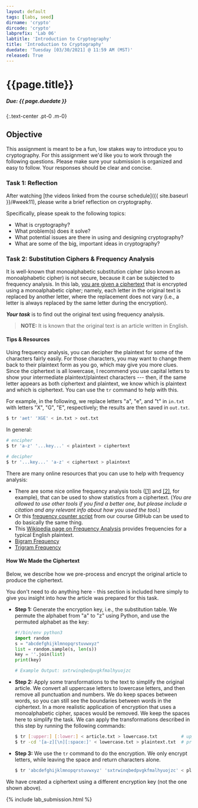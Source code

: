 ```yaml
---
layout: default
tags: [labs, seed]
dirname: 'crypto'
dircode: 'crypto'
labprefix: 'Lab 06'
labtitle: 'Introduction to Cryptography'
title: 'Introduction to Cryptography'
duedate: 'Tuesday [03/30/2021] @ 11:59 AM (MST)'
released: True
---
```


# {{page.title}}
##### Due: {{ page.duedate }}
{:.text-center .pt-0 .m-0}

## Objective

This assignment is meant to be a fun, low stakes way to introduce you to cryptography.
For this assignment we'd like you to work through the following questions.
Please make sure your submission is organized and easy to follow.
Your responses should be clear and concise.

### Task 1: Reflection

After watching [the videos linked from the course schedule]({{ site.baseurl }}/#week11), please write a brief reflection on cryptography.

Specifically, please speak to the following topics:

- What is cryptography?
- What problem(s) does it solve?
- What potential issues are there in using and designing cryptography?
- What are some of the big, important ideas in cryptography?

### Task 2: Substitution Ciphers & Frequency Analysis

It is well-known that monoalphabetic substitution cipher (also known as monoalphabetic cipher) is not secure,
because it can be subjected to frequency analysis.
In this lab, [you are given a ciphertext](https://raw.githubusercontent.com/traviswpeters/cs476-code/master/06_ske/files/ciphertext.txt)
that is encrypted using a monoalphabetic cipher;
namely, each letter in the original text is replaced by another letter, where the replacement does not vary
(i.e., a letter is always replaced by the same letter during the encryption).

_**Your task**_ is to find out the original text using frequency analysis.

> **NOTE:** It is known that the original text is an article written in English.

<!-- BEGIN Special Section (Use Bootstrap "Card" Styles). This is nice for formatting background, setup, special instructions, etc. -->
<div class="card bg-secondary border-primary" markdown="1">
<div class="card-body" markdown="1">

#### Tips & Resources

Using frequency analysis, you can decipher the plaintext for some of the characters fairly easily.
For those characters, you may want to change them back to their plaintext form as you go, which may give you more clues.
Since the ciphertext is all lowercase,
I recommend you use capital letters to show your intermediate plaintext/plaintext characters --- then, if the same letter appears as both ciphertext and plaintext,
we know which is plaintext and which is ciphertext.
You can use the `tr` command to help with this.

For example, in the following, we replace letters "a", "e", and "t" in `in.txt`
with letters "X", "G", "E", respectively; the results are then saved in `out.txt`.

```bash
$ tr 'aet' 'XGE' < in.txt > out.txt
```

In general:

```bash
# encipher
$ tr 'a-z' '...key...' < plaintext > ciphertext

# decipher
$ tr '...key...' 'a-z' < ciphertext > plaintext
```

There are many online resources that you can use to help with frequency analysis:

- There are some nice online frequency analysis tools
  ([[1]](https://www.101computing.net/frequency-analysis/) and
  [[2]](https://www.dcode.fr/frequency-analysis), for example), <!-- (http://www.richkni.co.uk/php/crypta/freq.php) -->
  that can be used to show statistics from a ciphertext.
  (_You are allowed to use other tools if you find a better one, but please include a citation and any relevant info about how you used the tool._)
- Or this [frequency counter script](https://github.com/traviswpeters/cs476-code/blob/master/06_ske/files/freq_counter.py) from our course GitHub can be used to do basically the same thing.
- This [Wikipedia page on Frequency Analysis](https://en.wikipedia.org/wiki/Frequency_analysis) provides frequencies for a typical English plaintext.
- [Bigram Frequency](https://en.wikipedia.org/wiki/Bigram)
- [Trigram Frequency](https://en.wikipedia.org/wiki/Trigram)

</div>
</div>
<!-- END Special Section -->

<!-- BEGIN Special Section (Use Bootstrap "Card" Styles). This is nice for formatting background, setup, special instructions, etc. -->
<div class="card bg-secondary border-primary mt-3" markdown="1">
<div class="card-body" markdown="1">

#### How We Made the Ciphertext

Below, we describe how we pre-process and encrypt the original article to produce the ciphertext.

You don't need to do anything here - this section is included here simply to give you insight into how the article was prepared for this task.

<!-- Instructors can use the same method to encrypt an article of their choices, instead of asking students to use the ciphertext made by us. -->

- **Step 1:** Generate the encryption key, i.e., the substitution table.
  We permute the alphabet from "a" to "z" using Python, and use the permuted alphabet as the key:

    ```python
    #!/bin/env python3
    import random
    s = "abcdefghijklmnopqrstuvwxyz"
    list = random.sample(s, len(s))
    key = ''.join(list)
    print(key)

    # Example Output: sxtrwinqbedpvgkfmalhyuojzc
    ```

- **Step 2:** Apply some transformations to the text to simplify the original article.
  We convert all uppercase letters to lowercase letters, and then remove all punctuation and numbers.
  We do keep spaces between words, so you can still see the boundaries between words in the ciphertext.
  In a more realistic application of encryption that uses a monoalphabetic cipher, spaces would be removed.
  We keep the spaces here to simplify the task.
  We can apply the transformations described in this step by running the following commands:

    ```bash
    $ tr [:upper:] [:lower:] < article.txt > lowercase.txt         # uppercase to lowercase
    $ tr -cd '[a-z][\n][:space:]' < lowercase.txt > plaintext.txt  # preserve only letters and spaces
    ```

- **Step 3:** We use the `tr` command to do the encryption.
  We only encrypt letters, while leaving the space and return characters alone.

    ```bash
    $ tr 'abcdefghijklmnopqrstuvwxyz' 'sxtrwinqbedpvgkfmalhyuojzc' < plaintext.txt > ciphertext.txt
    ```

We have created a ciphertext using a different encryption key (not the one shown above).
<!-- It is included in `Labsetup.zip` file, which can be downloaded from the lab's website. -->
<!-- Your job is to use the frequency analysis to figure out the encryption key and the original plaintext. -->

</div>
</div>
<!-- END Special Section -->


<!-- Submission Instructions -->
{% include lab_submission.html %}
